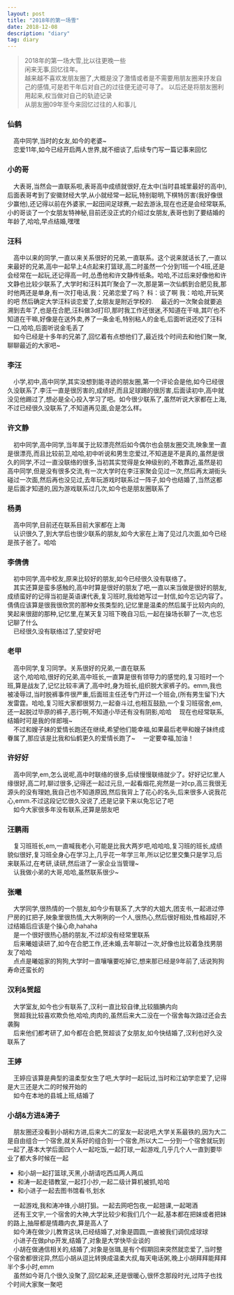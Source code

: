```yaml
---
layout: post
title: "2018年的第一场雪"
date: 2018-12-08 
description: "diary"
tag: diary
---
```


> 2018年的第一场大雪,比以往更晚一些  
闲来无事,回忆往年。  
越来越不喜欢发朋友圈了,大概是没了激情或者是不需要用朋友圈来抒发自己的感情,可是若干年后对自己的过往便无迹可寻了。
以后还是将朋友圈利用起来,权当做对自己的轨迹记录  
从朋友圈09年至今来回忆过往的人和事儿
  
### 仙鹤

&ensp;&ensp;高中同学,当时的女友,如今的老婆~  
&ensp;&ensp;恋爱11年,如今已经开启两人世界,就不细谈了,后续专门写一篇记事来回忆  

### 小的哥

&ensp;&ensp;大表哥,当然会一直联系啦,表哥高中成绩就很好,在太中(当时县城里最好的高中),后面表哥考到了安徽财经大学,从小就经常一起玩,特别聪明,下棋特厉害(我好像很少赢他),还记得以前在外婆家,一起田间足球赛,一起去游泳,现在也还是会经常联系,小的哥谈了一个女朋友特神秘,目前还没正式的介绍过女朋友,表哥也到了要结婚的年龄了,哈哈,早点结婚,嘿嘿  

### 汪科

&ensp;&ensp;高中以来的同学,一直以来关系很好的兄弟,一直联系。这个说来就话长了,一直以来最好的兄弟,高中一起早上4点起来打篮球,高二时虽然一个分到1班一个4班,还是会经常在一起玩,还记得高一时,怂恿他和许文静传纸条。哈哈,不过后来好像他和许文静也比较少联系了,大学时和汪科其吖聚会了一次,那是第一次仙鹤到合肥见我,那时他两还是单身,有一次打电话,我：兄弟恋爱了吗？ 科：谈了啊  我：哈哈,开玩笑的吧 然后确定大学汪科谈恋爱了,女朋友是附近学校的.
&ensp;&ensp;最近的一次聚会就要追溯到去年了,也是在合肥,汪科做3d打印,那时我工作还很迷,不知道在干啥,其吖也不知道在干嘛,好像是在送外卖,养了一条金毛,特别粘人的金毛,后面听说还咬了汪科一口,哈哈,后面听说金毛丢了  
&ensp;&ensp;如今已经是十多年的兄弟了,回忆着有点想他们了,最近找个时间去和他们聚一聚,聊聊最近的大家吧~  

### 李汪

&ensp;&ensp;小学,初中,高中同学,其实没想到能寻迹的朋友圈,第一个评论会是他,如今已经很久没联系了.李汪一直是很厉害的,成绩好,而且足球踢的很厉害,后面读初中,高中就没见他踢过了,想必是全心投入学习了吧。如今很少联系了,虽然听说大家都在上海,不过已经很久没联系了,不知道再见面,会是怎么样。  

### 许文静

&ensp;&ensp;初中同学,高中同学,当年属于比较漂亮然后如今偶尔也会朋友圈交流,映象里一直是很漂亮,而且比较前卫,哈哈,初中听说和男生恋爱过,不知道是不是真的,虽然是很久的同学,不过一直没联络的很多,当初其实觉得是女神级别的,不敢靠近,虽然是初高中同学,但是没有很多交流,有一次大学时在李汪家聚会见过一次,然后再太湖街头碰过一次面,然后再也没见过,去年玩游戏时联系过一阵子,如今也结婚了,当然这都是后面才知道的,因为游戏联系过几次,如今也是朋友圈联系了  

### 杨勇

&ensp;&ensp;高中同学,目前还在联系目前大家都在上海  
&ensp;&ensp;认识很久了,到大学后也很少联系的朋友,如今大家在上海了见过几次面,如今已经是孩子爸了。哈哈  

### 李倩倩

&ensp;&ensp;初中同学,高中校友,原来比较好的朋友,如今已经很久没有联络了。  
&ensp;&ensp;其实还算是蛮多感触的,高中时算是很好的朋友了吧,一直以来当做是很好的朋友,成绩蛮好的记得当初是英语课代表,复习班时,我给她写过一封信,如今忘记内容了。倩倩应该算是很我很欣赏的那种女孩类型的,记忆里是温柔的然后属于比较内向的,笑起来很甜的那种,记忆里,在某天复习班下晚自习后,一起在操场长聊了一次,也忘记聊了什么  
&ensp;&ensp;已经很久没有联络过了,望安好吧  

### 老甲

&ensp;&ensp;高中同学,复习同学。关系很好的兄弟,一直在联系  
&ensp;&ensp;这个,哈哈哈,很好的兄弟,高中班长,一直算是很有领导力的感觉的,复习班时一个班,算是战友了,记忆比较丰满了,高中时,身为班长,组织脱大家裤子的。emm,我也被凌辱过,当时脱裤事件很严重,后面班主任还专门开过一个班会,(所有男生留下)大发雷霆。哈哈,复习班大家都很努力,一起奋斗过,也相互鼓励,一个复习班宿舍,em,还一起脱过毕原的裤子,恶行啊,不知道小毕还有没有阴影,哈哈
&ensp;&ensp;现在也经常联系,结婚时可是我的伴郎哦~  
&ensp;&ensp;不过和嫂子妹的爱情长跑还在继续,希望他们能幸福,如果最后老甲和嫂子妹终成眷属了,那应该是比我和仙鹤更久的爱情长跑了~
&ensp;&ensp;一定要幸福,加油！  

### 许好好

&ensp;&ensp;高中同学,em,怎么说呢,高中时联络的很多,后续慢慢联络就少了。好好记忆里人缘很好,高二时,聊过很多,记得还一起过元旦,一起看烟花,宛然是一对cp,高三我很无源头的没有理她,我自己也不知道原因,然后我背上了花心的名头,后来很多人说我花心,emm.不过这段记忆很久没说了,还是记录下来以免忘记了吧  
&ensp;&ensp;如今大家很多年没有联系,还算是朋友吧  

### 汪鹏雨

&ensp;&ensp;复习班班长,em,一直喊我老小,可能是比我大两岁吧,哈哈哈,复习班的班长,成绩貌似很好,复习班全身心在学习上,几乎花一年学三年,所以记忆里交集只是学习,后来联系过,在考研,读研,然后进了一家企业当管理~  
&ensp;&ensp;认我做小弟的大哥,哈哈,虽然联系很少~  

### 张曦

&ensp;&ensp;大学同学,很热情的一个朋友,如今少有联系了,大学的大姐大,团支书,一起进过停尸房的扛把子,映象里很热情,大大咧咧的一个人,很热心,然后很好相处,性格超好,不过结婚后应该是个操心命,hahaha  
&ensp;&ensp;是一个很好很热心肠的朋友,不过却没有经常里联系  
&ensp;&ensp;后来曦姐读研了,如今在合肥工作,还未婚,去年聊过一次,好像也比较着急找男朋友了哈哈  
&ensp;&ensp;点点是曦姐家的狗狗,大学时一直嚷嚷要吃掉它,想来那已经是9年前了,话说狗狗寿命还蛮长的  

### 汉利&贺超

&ensp;&ensp;大学室友,如今也少有联系了,汉利一直比较自律,比较腼腆内向  
&ensp;&ensp;贺超我比较喜欢欺负他,哈哈,肉肉的,虽然后来大二没在一个宿舍每次路过还会去袭胸  
&ensp;&ensp;后来他们都考研了,如今都在合肥,贺超谈了女朋友,如今快结婚了,汉利也好久没联系了  

### 王婷

&ensp;&ensp;王婷应该算是典型的温柔型女生了吧,大学时一起玩过,当时和江幼学恋爱了,记得是大三还是大二的时候开始的  
&ensp;&ensp;如今在本地的县城上班,结婚了  

### 小胡&方进&涛子

&ensp;&ensp;朋友圈还没看到小胡和方进,后来大二的室友一起说吧,大学关系最铁的,因为大二是自由组合一个宿舍,就关系好的组合到一个宿舍,所以大二一分到一个宿舍就玩到一起了,基本大学后面四个人一起吃饭,一起打球,一起游戏,几乎几个人一直到要毕业了都大多时候在一起  

- 和小胡一起打篮球,天黑,小胡请吃西瓜两人两瓜  
- 和涛一起走错教室,一起打小抄,一起二级计算机被抓,哈哈  
- 和小进子一起去图书馆看书,划水  

&ensp;&ensp;一起游戏,我和涛冲锋,小胡打狙。一起去网吧包夜,一起翘课,一起喝酒  
&ensp;&ensp;还有王文宇,一个宿舍的大神,大学比较少和我们几个一起,基本都在把妹或者把妹的路上,抽屉都是情趣内衣,算是高人了  
&ensp;&ensp;如今涛在做少儿教育这块,已经结婚了,对象是圆圆,一直被我们调侃成球球  
&ensp;&ensp;小进子在做php开发,结婚了,对象是大学快毕业谈的  
&ensp;&ensp;小胡在做通信相关的,结婚了,对象是张璐,是有个假期回来突然就恋爱了,当时整个宿舍都很诧异,然后小胡从逗比转换成温柔大叔,每天电话粥,晚上小胡拜拜能拜拜半个多小时,emm  
&ensp;&ensp;虽然如今哥几个很久没聚了,回忆起来,还是很暖心,很怀念那段时光,过阵子也找个时间大家聚一聚吧  